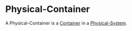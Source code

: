 # Physical-Container

A Physical-Container is a [Container](600063.md) in a [Physical-System](10000038.md).